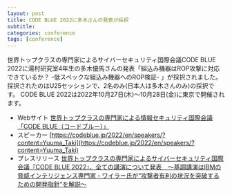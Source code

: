 ```yaml
---
layout: post
title: CODE BLUE 2022に多木さんの発表が採択
subtitle: 
categories: conference
tags: [conference]
---
```


世界トップクラスの専門家によるサイバーセキュリティ国際会議CODE BLUE 2022に湯村研究室4年生の多木優馬さんの発表「組込み機器はROP攻撃に対応できているか？ -低スペックな組込み機器へのROP検証- 」が採択されました。採択されたのはU25セッションで、2名のみ(日本人は多木さんのみ)の採択です。
CODE BLUE 2022は2022年10月27日(木)～10月28日(金)に東京で開催されます。

- Webサイト [世界トップクラスの専門家による情報セキュリティ国際会議「CODE BLUE（コードブルー）」](https://codeblue.jp/2022/)
- スピーカー [https://codeblue.jp/2022/en/speakers/?content=Yuuma_Taki](https://codeblue.jp/2022/en/speakers/?content=Yuuma_Taki)
- プレスリリース [世界トップクラスの専門家によるサイバーセキュリティ国際会議『CODE BLUE 2022』、全ての講演について発表　～基調講演はIBMの脅威インテリジェンス専門家・ワイラー氏が“攻撃者有利の状況を突破するための開発指針”を解説～](https://www.atpress.ne.jp/news/326068)